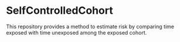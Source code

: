 SelfControlledCohort
====================

This repository provides a method to estimate risk by comparing time exposed with time unexposed among the exposed cohort.

